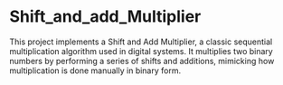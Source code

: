# Shift_and_add_Multiplier
This project implements a Shift and Add Multiplier, a classic sequential multiplication algorithm used in digital systems. It multiplies two binary numbers by performing a series of shifts and additions, mimicking how multiplication is done manually in binary form.
